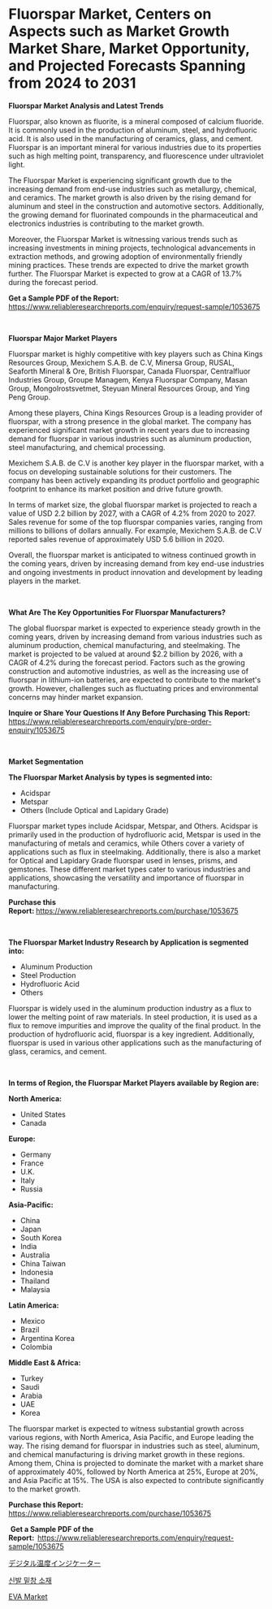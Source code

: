 <p><h1>Fluorspar Market, Centers on Aspects such as Market Growth Market Share, Market Opportunity, and Projected Forecasts Spanning from 2024 to 2031</h1></p><p><strong>Fluorspar Market Analysis and Latest Trends</strong></p>
<p><p>Fluorspar, also known as fluorite, is a mineral composed of calcium fluoride. It is commonly used in the production of aluminum, steel, and hydrofluoric acid. It is also used in the manufacturing of ceramics, glass, and cement. Fluorspar is an important mineral for various industries due to its properties such as high melting point, transparency, and fluorescence under ultraviolet light.</p><p>The Fluorspar Market is experiencing significant growth due to the increasing demand from end-use industries such as metallurgy, chemical, and ceramics. The market growth is also driven by the rising demand for aluminum and steel in the construction and automotive sectors. Additionally, the growing demand for fluorinated compounds in the pharmaceutical and electronics industries is contributing to the market growth.</p><p>Moreover, the Fluorspar Market is witnessing various trends such as increasing investments in mining projects, technological advancements in extraction methods, and growing adoption of environmentally friendly mining practices. These trends are expected to drive the market growth further. The Fluorspar Market is expected to grow at a CAGR of 13.7% during the forecast period.</p></p>
<p><strong>Get a Sample PDF of the Report:&nbsp;</strong> <a href="https://www.reliableresearchreports.com/enquiry/request-sample/1053675">https://www.reliableresearchreports.com/enquiry/request-sample/1053675</a></p>
<p>&nbsp;</p>
<p><strong>Fluorspar Major Market Players</strong></p>
<p><p>Fluorspar market is highly competitive with key players such as China Kings Resources Group, Mexichem S.A.B. de C.V, Minersa Group, RUSAL, Seaforth Mineral & Ore, British Fluorspar, Canada Fluorspar, Centralfluor Industries Group, Groupe Managem, Kenya Fluorspar Company, Masan Group, Mongolrostsvetmet, Steyuan Mineral Resources Group, and Ying Peng Group.</p><p>Among these players, China Kings Resources Group is a leading provider of fluorspar, with a strong presence in the global market. The company has experienced significant market growth in recent years due to increasing demand for fluorspar in various industries such as aluminum production, steel manufacturing, and chemical processing.</p><p>Mexichem S.A.B. de C.V is another key player in the fluorspar market, with a focus on developing sustainable solutions for their customers. The company has been actively expanding its product portfolio and geographic footprint to enhance its market position and drive future growth.</p><p>In terms of market size, the global fluorspar market is projected to reach a value of USD 2.2 billion by 2027, with a CAGR of 4.2% from 2020 to 2027. Sales revenue for some of the top fluorspar companies varies, ranging from millions to billions of dollars annually. For example, Mexichem S.A.B. de C.V reported sales revenue of approximately USD 5.6 billion in 2020.</p><p>Overall, the fluorspar market is anticipated to witness continued growth in the coming years, driven by increasing demand from key end-use industries and ongoing investments in product innovation and development by leading players in the market.</p></p>
<p>&nbsp;</p>
<p><strong>What Are The Key Opportunities For Fluorspar Manufacturers?</strong></p>
<p><p>The global fluorspar market is expected to experience steady growth in the coming years, driven by increasing demand from various industries such as aluminum production, chemical manufacturing, and steelmaking. The market is projected to be valued at around $2.2 billion by 2026, with a CAGR of 4.2% during the forecast period. Factors such as the growing construction and automotive industries, as well as the increasing use of fluorspar in lithium-ion batteries, are expected to contribute to the market's growth. However, challenges such as fluctuating prices and environmental concerns may hinder market expansion.</p></p>
<p><strong>Inquire or Share Your Questions If Any Before Purchasing This Report:</strong> <a href="https://www.reliableresearchreports.com/enquiry/pre-order-enquiry/1053675">https://www.reliableresearchreports.com/enquiry/pre-order-enquiry/1053675</a></p>
<p>&nbsp;</p>
<p><strong>Market Segmentation</strong></p>
<p><strong>The Fluorspar Market Analysis by types is segmented into:</strong></p>
<p><ul><li>Acidspar</li><li>Metspar</li><li>Others (Include Optical and Lapidary Grade)</li></ul></p>
<p><p>Fluorspar market types include Acidspar, Metspar, and Others. Acidspar is primarily used in the production of hydrofluoric acid, Metspar is used in the manufacturing of metals and ceramics, while Others cover a variety of applications such as flux in steelmaking. Additionally, there is also a market for Optical and Lapidary Grade fluorspar used in lenses, prisms, and gemstones. These different market types cater to various industries and applications, showcasing the versatility and importance of fluorspar in manufacturing.</p></p>
<p><strong>Purchase this Report:&nbsp;</strong><a href="https://www.reliableresearchreports.com/purchase/1053675">https://www.reliableresearchreports.com/purchase/1053675</a></p>
<p>&nbsp;</p>
<p><strong>The Fluorspar Market Industry Research by Application is segmented into:</strong></p>
<p><ul><li>Aluminum Production</li><li>Steel Production</li><li>Hydrofluoric Acid</li><li>Others</li></ul></p>
<p><p>Fluorspar is widely used in the aluminum production industry as a flux to lower the melting point of raw materials. In steel production, it is used as a flux to remove impurities and improve the quality of the final product. In the production of hydrofluoric acid, fluorspar is a key ingredient. Additionally, fluorspar is used in various other applications such as the manufacturing of glass, ceramics, and cement.</p></p>
<p>&nbsp;</p>
<p><strong>In terms of Region, the Fluorspar Market Players available by Region are:</strong></p>
<p>
    <p> <strong> North America: </strong>
        <ul>
            <li>United States</li>
            <li>Canada</li>
        </ul>
        </p> 
    <p> <strong> Europe: </strong>
        <ul>
            <li>Germany</li>
            <li>France</li>
            <li>U.K.</li>
            <li>Italy</li>
            <li>Russia</li>
        </ul>
        </p> 
    <p> <strong> Asia-Pacific: </strong>
        <ul>
            <li>China</li>
            <li>Japan</li>
            <li>South Korea</li>
            <li>India</li>
            <li>Australia</li>
            <li>China Taiwan</li>
            <li>Indonesia</li>
            <li>Thailand</li>
            <li>Malaysia</li>
        </ul>
        </p> 
    <p> <strong> Latin America: </strong>
        <ul>
            <li>Mexico</li>
            <li>Brazil</li>
            <li>Argentina Korea</li>
            <li>Colombia</li>
        </ul>
        </p> 
    <p> <strong> Middle East & Africa: </strong>
        <ul>
            <li>Turkey</li>
            <li>Saudi</li>
            <li>Arabia</li>
            <li>UAE</li>
            <li>Korea</li>
        </ul>
    </p>
    </p>
<p><p>The fluorspar market is expected to witness substantial growth across various regions, with North America, Asia Pacific, and Europe leading the way. The rising demand for fluorspar in industries such as steel, aluminum, and chemical manufacturing is driving market growth in these regions. Among them, China is projected to dominate the market with a market share of approximately 40%, followed by North America at 25%, Europe at 20%, and Asia Pacific at 15%. The USA is also expected to contribute significantly to the market growth.</p></p>
<p><strong>Purchase this Report: </strong><a href="https://www.reliableresearchreports.com/purchase/1053675">https://www.reliableresearchreports.com/purchase/1053675</a></p>
<p>&nbsp;<strong>Get a Sample PDF of the Report:&nbsp;&nbsp;</strong><a href="https://www.reliableresearchreports.com/enquiry/request-sample/1053675">https://www.reliableresearchreports.com/enquiry/request-sample/1053675</a></p>
<p><strong></strong></p>
<p><p><a href="https://github.com/mreklxf44233/Market-Research-Report-List-1/blob/main/2649152194380.md">デジタル温度インジケーター</a></p><p><a href="https://github.com/oajzkywllm460/Market-Research-Report-List-1/blob/main/4767619194104.md">신발 밑창 소재</a></p><p><a href="https://github.com/CliffMedina6/Market-Research-Report-List-3/blob/main/eva-market.md">EVA Market</a></p></p>